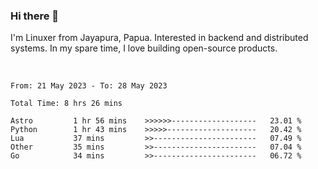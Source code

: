 ### Hi there 👋

I'm Linuxer from Jayapura, Papua. Interested in backend and distributed systems. In my spare time, I love building open-source products.

<br>

 
 <!--START_SECTION:waka-->

```text
From: 21 May 2023 - To: 28 May 2023

Total Time: 8 hrs 26 mins

Astro         1 hr 56 mins    >>>>>>-------------------   23.01 %
Python        1 hr 43 mins    >>>>>--------------------   20.42 %
Lua           37 mins         >>-----------------------   07.49 %
Other         35 mins         >>-----------------------   07.04 %
Go            34 mins         >>-----------------------   06.72 %
```

<!--END_SECTION:waka-->

